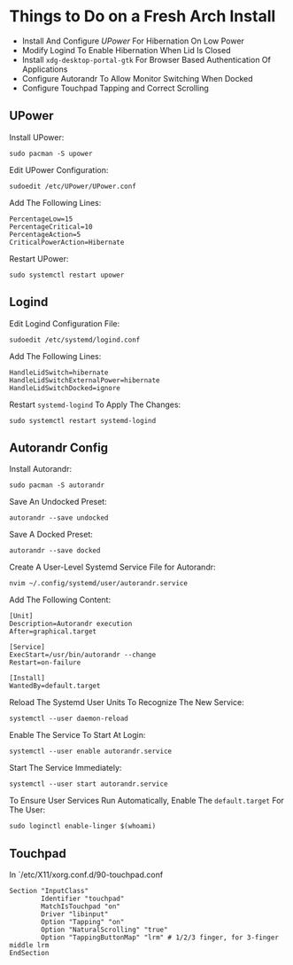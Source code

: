 # Things to Do on a Fresh Arch Install

- Install And Configure *UPower* For Hibernation On Low Power
- Modify Logind To Enable Hibernation When Lid Is Closed
- Install `xdg-desktop-portal-gtk` For Browser Based Authentication Of Applications
- Configure Autorandr To Allow Monitor Switching When Docked
- Configure Touchpad Tapping and Correct Scrolling

## UPower

Install UPower:
```
sudo pacman -S upower
```

Edit UPower Configuration:
```
sudoedit /etc/UPower/UPower.conf
```

Add The Following Lines:
```
PercentageLow=15
PercentageCritical=10
PercentageAction=5
CriticalPowerAction=Hibernate
```

Restart UPower:
```
sudo systemctl restart upower
```
## Logind

Edit Logind Configuration File:
```
sudoedit /etc/systemd/logind.conf
```

Add The Following Lines:
```
HandleLidSwitch=hibernate
HandleLidSwitchExternalPower=hibernate
HandleLidSwitchDocked=ignore
```

Restart `systemd-logind` To Apply The Changes:
```
sudo systemctl restart systemd-logind
```
## Autorandr Config

Install Autorandr:
```
sudo pacman -S autorandr
```

Save An Undocked Preset:
```
autorandr --save undocked
```

Save A Docked Preset:
```
autorandr --save docked
```

Create A User-Level Systemd Service File for Autorandr:
```
nvim ~/.config/systemd/user/autorandr.service
```

Add The Following Content:
```
[Unit]
Description=Autorandr execution
After=graphical.target

[Service]
ExecStart=/usr/bin/autorandr --change
Restart=on-failure

[Install]
WantedBy=default.target
```

Reload The Systemd User Units To Recognize The New Service:
```
systemctl --user daemon-reload
```

Enable The Service To Start At Login:
```
systemctl --user enable autorandr.service
```

Start The Service Immediately:
```
systemctl --user start autorandr.service
```

To Ensure User Services Run Automatically, Enable The `default.target` For The User:
```
sudo loginctl enable-linger $(whoami)
```

## Touchpad

In `/etc/X11/xorg.conf.d/90-touchpad.conf

```
Section "InputClass"
        Identifier "touchpad"
        MatchIsTouchpad "on"
        Driver "libinput"
        Option "Tapping" "on"
        Option "NaturalScrolling" "true"
        Option "TappingButtonMap" "lrm" # 1/2/3 finger, for 3-finger middle lrm
EndSection
```

